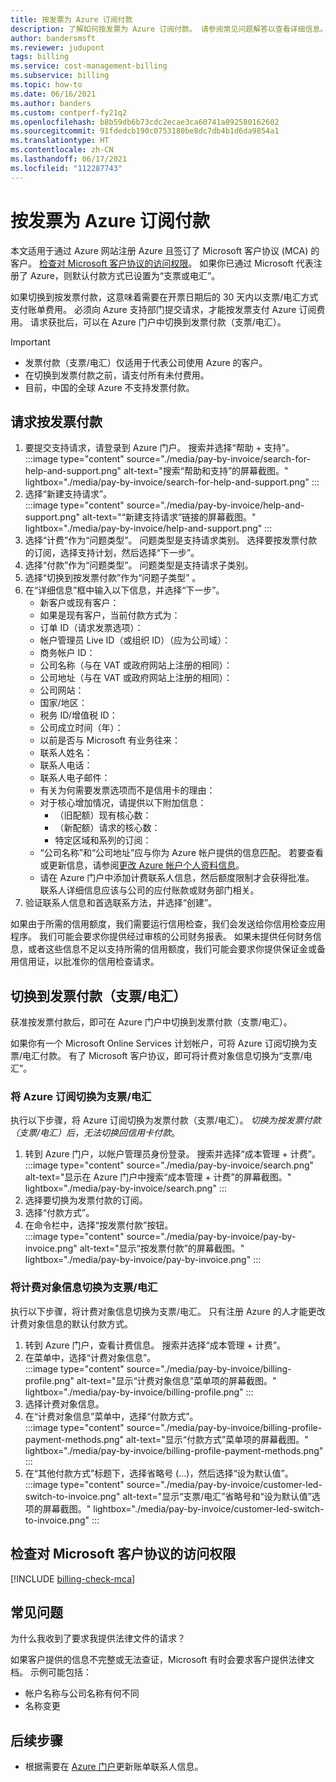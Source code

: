 ```yaml
---
title: 按发票为 Azure 订阅付款
description: 了解如何按发票为 Azure 订阅付款。 请参阅常见问题解答以查看详细信息。
author: bandersmsft
ms.reviewer: judupont
tags: billing
ms.service: cost-management-billing
ms.subservice: billing
ms.topic: how-to
ms.date: 06/16/2021
ms.author: banders
ms.custom: contperf-fy21q2
ms.openlocfilehash: b8b59db6b73cdc2ecae3ca60741a892580162602
ms.sourcegitcommit: 91fdedcb190c0753180be8dc7db4b1d6da9854a1
ms.translationtype: HT
ms.contentlocale: zh-CN
ms.lasthandoff: 06/17/2021
ms.locfileid: "112287743"
---
```

# <a name="pay-for-your-azure-subscription-by-invoice"></a>按发票为 Azure 订阅付款

本文适用于通过 Azure 网站注册 Azure 且签订了 Microsoft 客户协议 (MCA) 的客户。 [检查对 Microsoft 客户协议的访问权限](#check-access-to-a-microsoft-customer-agreement)。 如果你已通过 Microsoft 代表注册了 Azure，则默认付款方式已设置为“支票或电汇”。

如果切换到按发票付款，这意味着需要在开票日期后的 30 天内以支票/电汇方式支付账单费用。 必须向 Azure 支持部门提交请求，才能按发票支付 Azure 订阅费用。 请求获批后，可以在 Azure 门户中切换到发票付款（支票/电汇）。

> [!IMPORTANT]
> * 发票付款（支票/电汇）仅适用于代表公司使用 Azure 的客户。
> * 在切换到发票付款之前，请支付所有未付费用。
> * 目前，中国的全球 Azure 不支持发票付款。

## <a name="request-to-pay-by-invoice"></a>请求按发票付款

1. 要提交支持请求，请登录到 Azure 门户。 搜索并选择“帮助 + 支持”。  
    :::image type="content" source="./media/pay-by-invoice/search-for-help-and-support.png" alt-text="搜索“帮助和支持”的屏幕截图。" lightbox="./media/pay-by-invoice/search-for-help-and-support.png" :::
1. 选择“新建支持请求”。  
    :::image type="content" source="./media/pay-by-invoice/help-and-support.png" alt-text="“新建支持请求”链接的屏幕截图。" lightbox="./media/pay-by-invoice/help-and-support.png" :::
1. 选择“计费”作为“问题类型”。  问题类型是支持请求类别。 选择要按发票付款的订阅，选择支持计划，然后选择“下一步”。
1. 选择“付款”作为“问题类型”。  问题类型是支持请求子类别。
1. 选择“切换到按发票付款”作为“问题子类型” 。
1. 在“详细信息”框中输入以下信息，并选择“下一步”。
    - 新客户或现有客户：
    - 如果是现有客户，当前付款方式为：
    - 订单 ID（请求发票选项）：
    - 帐户管理员 Live ID（或组织 ID）（应为公司域）：
    - 商务帐户 ID：
    - 公司名称（与在 VAT 或政府网站上注册的相同）：
    - 公司地址（与在 VAT 或政府网站上注册的相同）：
    - 公司网站：
    - 国家/地区：
    - 税务 ID/增值税 ID：
    - 公司成立时间（年）：
    - 以前是否与 Microsoft 有业务往来：
    - 联系人姓名：
    - 联系人电话：
    - 联系人电子邮件：
    - 有关为何需要发票选项而不是信用卡的理由：
    - 对于核心增加情况，请提供以下附加信息：
        - （旧配额）现有核心数：
        - （新配额）请求的核心数：
        - 特定区域和系列的订阅：
    - “公司名称”和“公司地址”应与你为 Azure 帐户提供的信息匹配。  若要查看或更新信息，请参阅[更改 Azure 帐户个人资料信息](change-azure-account-profile.md)。
    - 请在 Azure 门户中添加计费联系人信息，然后额度限制才会获得批准。 联系人详细信息应该与公司的应付账款或财务部门相关。
1. 验证联系人信息和首选联系方法，并选择“创建”。

如果由于所需的信用额度，我们需要运行信用检查，我们会发送给你信用检查应用程序。 我们可能会要求你提供经过审核的公司财务报表。 如果未提供任何财务信息，或者这些信息不足以支持所需的信用额度，我们可能会要求你提供保证金或备用信用证，以批准你的信用检查请求。

## <a name="switch-to-invoice-pay-checkwire-transfer"></a>切换到发票付款（支票/电汇）

获准按发票付款后，即可在 Azure 门户中切换到发票付款（支票/电汇）。

如果你有一个 Microsoft Online Services 计划帐户，可将 Azure 订阅切换为支票/电汇付款。 有了 Microsoft 客户协议，即可将计费对象信息切换为“支票/电汇”。

### <a name="switch-azure-subscription-to-checkwire-transfer"></a>将 Azure 订阅切换为支票/电汇

执行以下步骤，将 Azure 订阅切换为发票付款（支票/电汇）。 *切换为按发票付款（支票/电汇）后，无法切换回信用卡付款*。

1. 转到 Azure 门户，以帐户管理员身份登录。 搜索并选择“成本管理 + 计费”。  
    :::image type="content" source="./media/pay-by-invoice/search.png" alt-text="显示在 Azure 门户中搜索“成本管理 + 计费”的屏幕截图。" lightbox="./media/pay-by-invoice/search.png" :::
1. 选择要切换为发票付款的订阅。
1. 选择“付款方式”。
1. 在命令栏中，选择“按发票付款”按钮。  
    :::image type="content" source="./media/pay-by-invoice/pay-by-invoice.png" alt-text="显示“按发票付款”的屏幕截图。" lightbox="./media/pay-by-invoice/pay-by-invoice.png" :::

### <a name="switch-billing-profile-to-checkwire-transfer"></a>将计费对象信息切换为支票/电汇

执行以下步骤，将计费对象信息切换为支票/电汇。 只有注册 Azure 的人才能更改计费对象信息的默认付款方式。

1. 转到 Azure 门户，查看计费信息。 搜索并选择“成本管理 + 计费”。
1. 在菜单中，选择“计费对象信息”。  
    :::image type="content" source="./media/pay-by-invoice/billing-profile.png" alt-text="显示“计费对象信息”菜单项的屏幕截图。" lightbox="./media/pay-by-invoice/billing-profile.png" :::
1. 选择计费对象信息。
1. 在“计费对象信息”菜单中，选择“付款方式”。  
   :::image type="content" source="./media/pay-by-invoice/billing-profile-payment-methods.png" alt-text="显示“付款方式”菜单项的屏幕截图。" lightbox="./media/pay-by-invoice/billing-profile-payment-methods.png" :::
1. 在“其他付款方式”标题下，选择省略号 (…)，然后选择“设为默认值”。  
    :::image type="content" source="./media/pay-by-invoice/customer-led-switch-to-invoice.png" alt-text="显示“支票/电汇”省略号和“设为默认值”选项的屏幕截图。" lightbox="./media/pay-by-invoice/customer-led-switch-to-invoice.png" :::

## <a name="check-access-to-a-microsoft-customer-agreement"></a>检查对 Microsoft 客户协议的访问权限
[!INCLUDE [billing-check-mca](../../../includes/billing-check-mca.md)]

## <a name="frequently-asked-questions"></a>常见问题

为什么我收到了要求我提供法律文件的请求？

如果客户提供的信息不完整或无法查证，Microsoft 有时会要求客户提供法律文档。 示例可能包括：

* 帐户名称与公司名称有何不同
* 名称变更

## <a name="next-steps"></a>后续步骤

* 根据需要在 [Azure 门户](https://portal.azure.com)更新账单联系人信息。